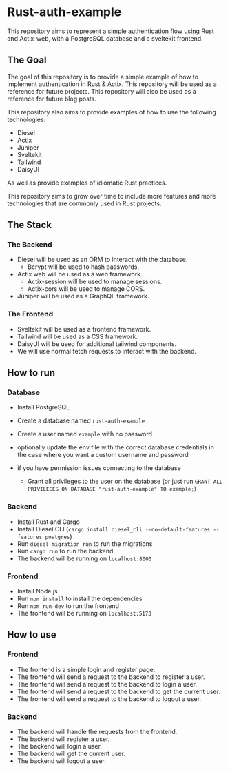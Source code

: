 # Rust-auth-example
This repository aims to represent a simple authentication flow using Rust and Actix-web, with a PostgreSQL database and a sveltekit frontend. 


## The Goal
The goal of this repository is to provide a simple example of how to implement authentication in Rust & Actix. This repository will be used as a reference for future projects. This repository will also be used as a reference for future blog posts.

This repository also aims to provide examples of how to use the following technologies:
 - Diesel
 - Actix
 - Juniper
 - Sveltekit
 - Tailwind
 - DaisyUI

As well as provide examples of idiomatic Rust practices.

This repository aims to grow over time to include more features and more technologies that are commonly used in Rust projects.


## The Stack
### The Backend
 - Diesel will be used as an ORM to interact with the database.
    - Bcrypt will be used to hash passwords.
 - Actix web will be used as a web framework.
    - Actix-session will be used to manage sessions.
    - Actix-cors will be used to manage CORS.
 - Juniper will be used as a GraphQL framework.
 

### The Frontend
 - Sveltekit will be used as a frontend framework.
 - Tailwind will be used as a CSS framework.
 - DaisyUI will be used for additional tailwind components.
 - We will use normal fetch requests to interact with the backend.


## How to run
### Database
 - Install PostgreSQL
 - Create a database named `rust-auth-example`
 - Create a user named `example` with no password
 - optionally update the env file with the correct database credentials in the case where you want a custom username and password

 - if you have permission issues connecting to the database
   - Grant all privileges to the user on the database (or just run `GRANT ALL PRIVILEGES ON DATABASE "rust-auth-example" TO example;`)

### Backend
 - Install Rust and Cargo
 - Install Diesel CLI (`cargo install diesel_cli --no-default-features --features postgres`)
 - Run `diesel migration run` to run the migrations
 - Run `cargo run` to run the backend
 - The backend will be running on `localhost:8000`

### Frontend
 - Install Node.js
 - Run `npm install` to install the dependencies
 - Run `npm run dev` to run the frontend
 - The frontend will be running on `localhost:5173`

## How to use
### Frontend
   - The frontend is a simple login and register page.
   - The frontend will send a request to the backend to register a user.
   - The frontend will send a request to the backend to login a user.
   - The frontend will send a request to the backend to get the current user.
   - The frontend will send a request to the backend to logout a user.

### Backend
   - The backend will handle the requests from the frontend.
   - The backend will register a user.
   - The backend will login a user.
   - The backend will get the current user.
   - The backend will logout a user.
